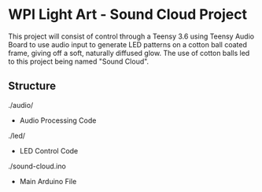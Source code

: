 # WPI Light Art - Sound Cloud Project
This project will consist of control through a Teensy 3.6 using Teensy Audio Board to use audio input to generate LED patterns on a cotton ball coated frame, giving off a soft, naturally diffused glow. The use of cotton balls led to this project being named "Sound Cloud".

## Structure
./audio/
- Audio Processing Code

./led/
- LED Control Code

./sound-cloud.ino
- Main Arduino File
